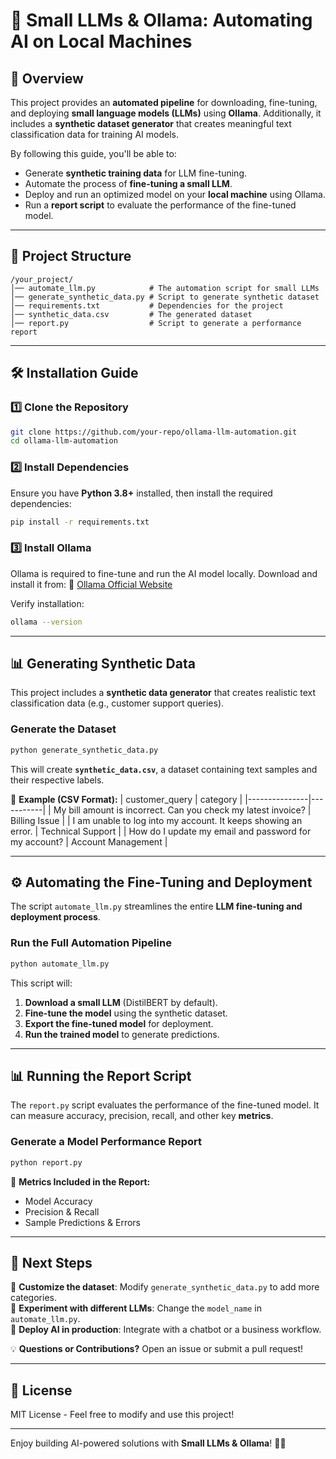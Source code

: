 # 📌 Small LLMs & Ollama: Automating AI on Local Machines

## 📖 Overview

This project provides an **automated pipeline** for downloading, fine-tuning, and deploying **small language models (LLMs)** using **Ollama**. Additionally, it includes a **synthetic dataset generator** that creates meaningful text classification data for training AI models.

By following this guide, you'll be able to:
- Generate **synthetic training data** for LLM fine-tuning.
- Automate the process of **fine-tuning a small LLM**.
- Deploy and run an optimized model on your **local machine** using Ollama.
- Run a **report script** to evaluate the performance of the fine-tuned model.

---

## 📁 Project Structure
```
/your_project/
│── automate_llm.py            # The automation script for small LLMs
│── generate_synthetic_data.py # Script to generate synthetic dataset
│── requirements.txt           # Dependencies for the project
│── synthetic_data.csv         # The generated dataset
│── report.py                  # Script to generate a performance report
```

---

## 🛠️ Installation Guide

### **1️⃣ Clone the Repository**
```bash
git clone https://github.com/your-repo/ollama-llm-automation.git
cd ollama-llm-automation
```

### **2️⃣ Install Dependencies**
Ensure you have **Python 3.8+** installed, then install the required dependencies:
```bash
pip install -r requirements.txt
```

### **3️⃣ Install Ollama**
Ollama is required to fine-tune and run the AI model locally. Download and install it from:
🔗 [Ollama Official Website](https://ollama.ai/)

Verify installation:
```bash
ollama --version
```

---

## 📊 Generating Synthetic Data
This project includes a **synthetic data generator** that creates realistic text classification data (e.g., customer support queries).

### **Generate the Dataset**
```bash
python generate_synthetic_data.py
```

This will create **`synthetic_data.csv`**, a dataset containing text samples and their respective labels.

📌 **Example (CSV Format):**
| customer_query | category |
|---------------|-----------|
| My bill amount is incorrect. Can you check my latest invoice? | Billing Issue |
| I am unable to log into my account. It keeps showing an error. | Technical Support |
| How do I update my email and password for my account? | Account Management |

---

## ⚙️ Automating the Fine-Tuning and Deployment
The script `automate_llm.py` streamlines the entire **LLM fine-tuning and deployment process**.

### **Run the Full Automation Pipeline**
```bash
python automate_llm.py
```

This script will:
1. **Download a small LLM** (DistilBERT by default).
2. **Fine-tune the model** using the synthetic dataset.
3. **Export the fine-tuned model** for deployment.
4. **Run the trained model** to generate predictions.

---

## 📊 Running the Report Script
The `report.py` script evaluates the performance of the fine-tuned model. It can measure accuracy, precision, recall, and other key **metrics**.

### **Generate a Model Performance Report**
```bash
python report.py
```

📌 **Metrics Included in the Report:**
- Model Accuracy
- Precision & Recall
- Sample Predictions & Errors

---

## 🚀 Next Steps
🔹 **Customize the dataset**: Modify `generate_synthetic_data.py` to add more categories.  
🔹 **Experiment with different LLMs**: Change the `model_name` in `automate_llm.py`.  
🔹 **Deploy AI in production**: Integrate with a chatbot or a business workflow.  

💡 **Questions or Contributions?** Open an issue or submit a pull request!

---

## 📌 License
MIT License - Feel free to modify and use this project!

---

Enjoy building AI-powered solutions with **Small LLMs & Ollama**! 🎉🚀

